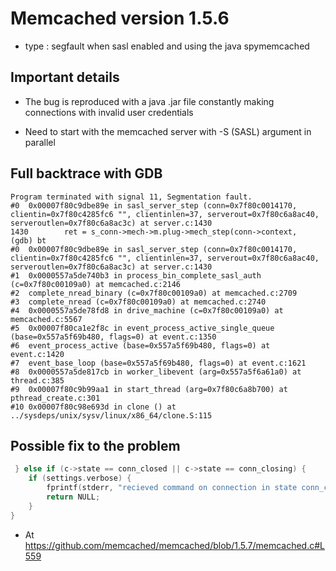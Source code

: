 # Memcached version 1.5.6

* type : segfault when sasl enabled and using the java spymemcached

## Important details

* The bug is reproduced with a java .jar file constantly making connections with invalid user credentials

* Need to start with the memcached server with -S (SASL) argument in parallel

## Full backtrace with GDB

```text
Program terminated with signal 11, Segmentation fault.
#0  0x00007f80c9dbe89e in sasl_server_step (conn=0x7f80c0014170, clientin=0x7f80c4285fc6 "", clientinlen=37, serverout=0x7f80c6a8ac40, serveroutlen=0x7f80c6a8ac3c) at server.c:1430
1430        ret = s_conn->mech->m.plug->mech_step(conn->context,
(gdb) bt
#0  0x00007f80c9dbe89e in sasl_server_step (conn=0x7f80c0014170, clientin=0x7f80c4285fc6 "", clientinlen=37, serverout=0x7f80c6a8ac40, serveroutlen=0x7f80c6a8ac3c) at server.c:1430
#1  0x0000557a5de740b3 in process_bin_complete_sasl_auth (c=0x7f80c00109a0) at memcached.c:2146
#2  complete_nread_binary (c=0x7f80c00109a0) at memcached.c:2709
#3  complete_nread (c=0x7f80c00109a0) at memcached.c:2740
#4  0x0000557a5de78fd8 in drive_machine (c=0x7f80c00109a0) at memcached.c:5567
#5  0x00007f80ca1e2f8c in event_process_active_single_queue (base=0x557a5f69b480, flags=0) at event.c:1350
#6  event_process_active (base=0x557a5f69b480, flags=0) at event.c:1420
#7  event_base_loop (base=0x557a5f69b480, flags=0) at event.c:1621
#8  0x0000557a5de817cb in worker_libevent (arg=0x557a5f6a61a0) at thread.c:385
#9  0x00007f80c9b99aa1 in start_thread (arg=0x7f80c6a8b700) at pthread_create.c:301
#10 0x00007f80c98e693d in clone () at ../sysdeps/unix/sysv/linux/x86_64/clone.S:115
```

## Possible fix to the problem

```c++
 } else if (c->state == conn_closed || c->state == conn_closing) {
    if (settings.verbose) {
        fprintf(stderr, "recieved command on connection in state conn_closed sfd=%d\n", c->sfd);
        return NULL;
    }
}
```

* At https://github.com/memcached/memcached/blob/1.5.7/memcached.c#L559
